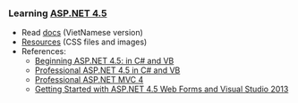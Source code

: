 <h3>Learning <a href="https://ngocminhtran.com/asp-net-4-5/">ASP.NET 4.5</a></h3> 
<ul>
  <li>Read <a href="https://ngocminhtran.com/asp-net-4-5/">docs</a> (VietNamese version)</li>
  <li><a href="https://github.com/TranNgocMinh/ASP.NET-4.5/tree/master/Themes">Resources</a> (CSS files and images)</li>
  <li>References:
      <ul>
        <li><a href="http://www.wrox.com/WileyCDA/WroxTitle/Beginning-ASP-NET-4-5-in-C-and-VB.productCd-1118311809.html">Beginning ASP.NET 4.5: in C# and VB</a></li>
        <li><a href="http://www.wrox.com/WileyCDA/WroxTitle/Professional-ASP-NET-4-5-in-C-and-VB.productCd-1118311825.html">Professional ASP.NET 4.5 in C# and VB</a></li>
        <li><a href="http://www.wrox.com/WileyCDA/WroxTitle/Professional-ASP-NET-MVC-4.productCd-111834846X.html">Professional ASP.NET MVC 4
</a></li>
        <li><a href="https://docs.microsoft.com/en-us/aspnet/web-forms/overview/getting-started/getting-started-with-aspnet-45-web-forms/introduction-and-overview">Getting Started with ASP.NET 4.5 Web Forms and Visual Studio 2013</a></li>
      </ul>
  </li>
</ul>
  
  
